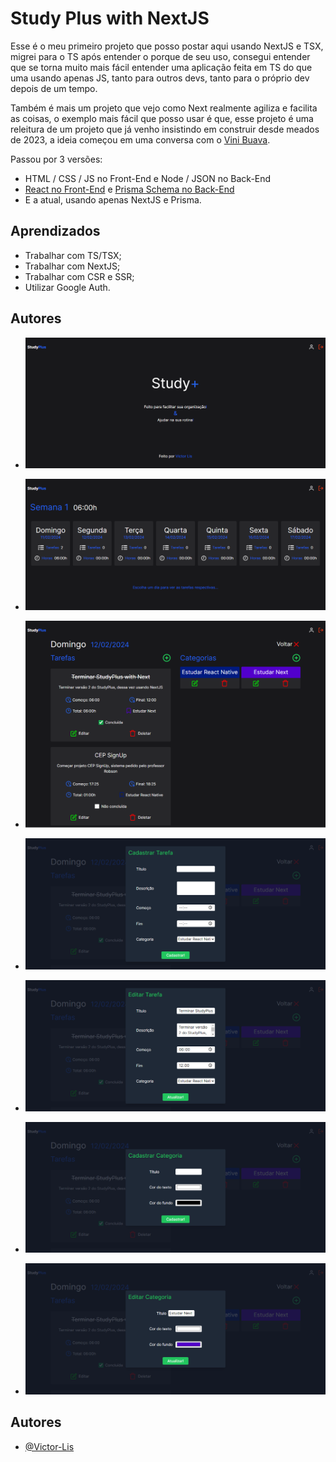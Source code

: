 
# Study Plus with NextJS

Esse é o meu primeiro projeto que posso postar aqui usando NextJS e TSX, migrei para o TS após entender o porque de seu uso, consegui entender que se torna muito mais fácil entender uma aplicação feita em TS do que uma usando apenas JS, tanto para outros devs, tanto para o próprio dev depois de um tempo.

Também é mais um projeto que vejo como Next realmente agiliza e facilita as coisas, o exemplo mais fácil que posso usar é que, esse projeto é uma releitura de um projeto que já venho insistindo em construir desde meados de 2023, a ideia começou em uma conversa com o [Vini Buava](https://github.com/Vinicius-B-Leite).


Passou por 3 versões: 
- HTML / CSS / JS no Front-End e Node / JSON no Back-End
- [React no Front-End](https://github.com/Victor-Lis/StudyPlus-Front-End) e [Prisma Schema no Back-End](https://github.com/Victor-Lis/StudyPlus-Back-End)
- E a atual, usando apenas NextJS e Prisma.
## Aprendizados
- Trabalhar com TS/TSX;
- Trabalhar com NextJS;
- Trabalhar com CSR e SSR;
- Utilizar Google Auth.


## Autores

- ![Home](https://github.com/Victor-Lis/StudyPlus-with-NextJS/blob/master/public/project-images/StudyPlus.png)

- ![Semana](https://github.com/Victor-Lis/StudyPlus-with-NextJS/blob/master/public/project-images/Semana.png)

- ![Dia](https://github.com/Victor-Lis/StudyPlus-with-NextJS/blob/master/public/project-images/Day.png)

- ![Criar Tarefa](https://github.com/Victor-Lis/StudyPlus-with-NextJS/blob/master/public/project-images/Criar%20Tarefa.png)

- ![Editar Tarefa](https://github.com/Victor-Lis/StudyPlus-with-NextJS/blob/master/public/project-images/Editar%20Tarefa.png)

- ![Criar Categoria](https://github.com/Victor-Lis/StudyPlus-with-NextJS/blob/master/public/project-images/Criar%20Categoria.png)

- ![Editar Categoria](https://github.com/Victor-Lis/StudyPlus-with-NextJS/blob/master/public/project-images/Editar%20Categoria.png)
## Autores

- [@Victor-Lis](https://www.github.com/Victor-Lis)

